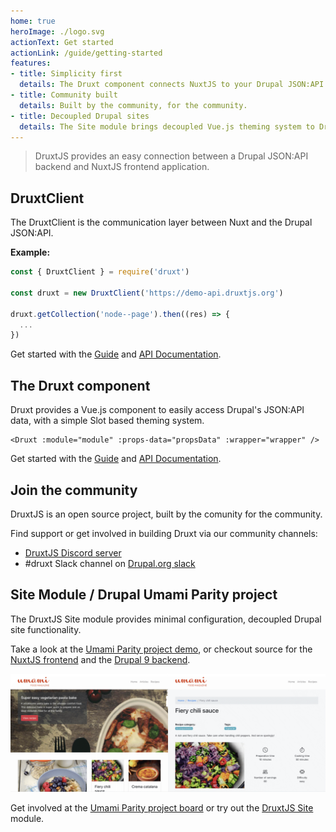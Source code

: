 ```yaml
---
home: true
heroImage: ./logo.svg
actionText: Get started
actionLink: /guide/getting-started
features:
- title: Simplicity first
  details: The Druxt component connects NuxtJS to your Drupal JSON:API.
- title: Community built
  details: Built by the community, for the community.
- title: Decoupled Drupal sites
  details: The Site module brings decoupled Vue.js theming system to Drupal.
---
```


> DruxtJS provides an easy connection between a Drupal JSON:API backend and NuxtJS frontend application.

## DruxtClient

The DruxtClient is the communication layer between Nuxt and the Drupal JSON:API.

**Example:**
```js
const { DruxtClient } = require('druxt')

const druxt = new DruxtClient('https://demo-api.druxtjs.org')

druxt.getCollection('node--page').then((res) => {
  ...
})
```

Get started with the [Guide](guide/) and [API Documentation](/api/client).

## The Druxt component

Druxt provides a Vue.js component to easily access Drupal's JSON:API data, with a simple Slot based theming system.

```vue
<Druxt :module="module" :props-data="propsData" :wrapper="wrapper" />
```

Get started with the [Guide](guide/) and [API Documentation](/api/components/Druxt.html).


## Join the community

DruxtJS is an open source project, built by the comunity for the community.

Find support or get involved in building Druxt via our community channels:

- [DruxtJS Discord server](https://discord.druxtjs.org)
- #druxt Slack channel on [Drupal.org slack](https://drupal.org/slack)


## Site Module / Drupal Umami Parity project

The DruxtJS Site module provides minimal configuration, decoupled Drupal site functionality.

Take a look at the [Umami Parity project demo](https://demo.druxtjs.org), or checkout source for the [NuxtJS frontend](https://github.com/druxt/demo.druxtjs.org) and the [Drupal 9 backend](https://github.com/druxt/demo-api.druxtjs.org).

![Drupal Umami Parity demo](./images/umami.png)

Get involved at the [Umami Parity project board](https://github.com/orgs/druxt/projects/6) or try out the [DruxtJS Site](https://site.druxtjs.org) module.

